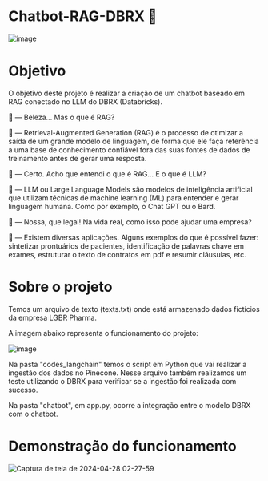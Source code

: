 # Chatbot-RAG-DBRX 🤖
![image](https://github.com/luisreimberg/databricks-DBRX-LLM/assets/94421216/1c6c218f-a32a-4292-8463-ad0b50f34540)

# Objetivo
O objetivo deste projeto é realizar a criação de um chatbot baseado em RAG conectado no LLM do DBRX (Databricks). 

🤔 — Beleza... Mas o que é RAG?

🤠 — Retrieval-Augmented Generation (RAG) é o processo de otimizar a saída de um grande modelo de linguagem, de forma que ele faça referência a uma base de conhecimento confiável fora das suas fontes de dados de treinamento antes de gerar uma resposta.

🤔 — Certo. Acho que entendi o que é RAG... E o que é LLM?

🤠 — LLM ou Large Language Models são modelos de inteligência artificial que utilizam técnicas de machine learning (ML) para entender e gerar linguagem humana. Como por exemplo, o Chat GPT ou o Bard.

🤔 — Nossa, que legal! Na vida real, como isso pode ajudar uma empresa?

🤠 — Existem diversas aplicações. Alguns exemplos do que é possível fazer: sintetizar prontuários de pacientes, identificação de palavras chave em exames, estruturar o texto de contratos em pdf e resumir cláusulas, etc.


# Sobre o projeto

Temos um arquivo de texto (texts.txt) onde está armazenado dados fictícios da empresa LGBR Pharma. 

A imagem abaixo representa o funcionamento do projeto:

![image](https://github.com/luisreimberg/databricks-DBRX-LLM/assets/94421216/a2920c55-68b1-4b96-a8eb-9f69248756cf)


Na pasta "codes_langchain" temos o script em Python que vai realizar a ingestão dos dados no Pinecone. Nesse arquivo também realizamos um teste utilizando o DBRX para verificar se a ingestão foi realizada com sucesso.

Na pasta "chatbot", em app.py, ocorre a integração entre o modelo DBRX com o chatbot.

# Demonstração do funcionamento

![Captura de tela de 2024-04-28 02-27-59](https://github.com/luisreimberg/databricks-DBRX-LLM/assets/94421216/b2a2f156-ddce-4eb8-966b-fc4ab2abaedc)







